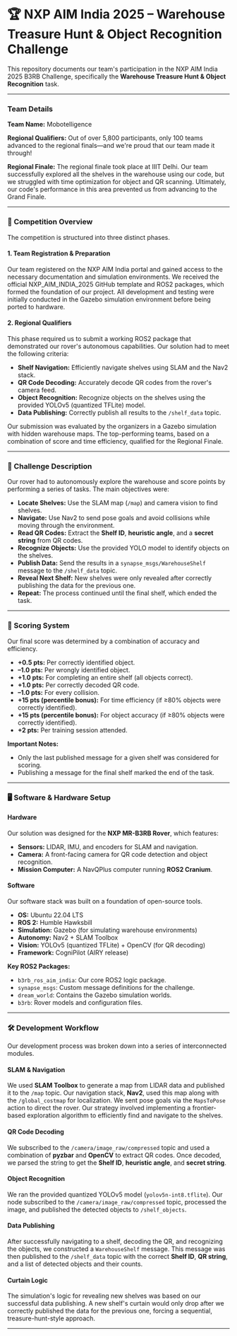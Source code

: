 # 🏆 NXP AIM India 2025 – Warehouse Treasure Hunt & Object Recognition Challenge

This repository documents our team's participation in the NXP AIM India 2025 B3RB Challenge, specifically the **Warehouse Treasure Hunt & Object Recognition** task.

---
### **Team Details**

**Team Name:** Mobotelligence

**Regional Qualifiers:** Out of over 5,800 participants, only 100 teams advanced to the regional finals—and we're proud that our team made it through!

**Regional Finale:** The regional finale took place at IIIT Delhi. Our team successfully explored all the shelves in the warehouse using our code, but we struggled with time optimization for object and QR scanning. Ultimately, our code's performance in this area prevented us from advancing to the Grand Finale.

---
### 🏁 Competition Overview

The competition is structured into three distinct phases.

#### 1. Team Registration & Preparation

Our team registered on the NXP AIM India portal and gained access to the necessary documentation and simulation environments. We received the official NXP_AIM_INDIA_2025 GitHub template and ROS2 packages, which formed the foundation of our project. All development and testing were initially conducted in the Gazebo simulation environment before being ported to hardware.

#### 2. Regional Qualifiers

This phase required us to submit a working ROS2 package that demonstrated our rover's autonomous capabilities. Our solution had to meet the following criteria:

* **Shelf Navigation:** Efficiently navigate shelves using SLAM and the Nav2 stack.
* **QR Code Decoding:** Accurately decode QR codes from the rover's camera feed.
* **Object Recognition:** Recognize objects on the shelves using the provided YOLOv5 (quantized TFLite) model.
* **Data Publishing:** Correctly publish all results to the `/shelf_data` topic.

Our submission was evaluated by the organizers in a Gazebo simulation with hidden warehouse maps. The top-performing teams, based on a combination of score and time efficiency, qualified for the Regional Finale.

---
### 🎯 Challenge Description

Our rover had to autonomously explore the warehouse and score points by performing a series of tasks. The main objectives were:

* **Locate Shelves:** Use the SLAM map (`/map`) and camera vision to find shelves.
* **Navigate:** Use Nav2 to send pose goals and avoid collisions while moving through the environment.
* **Read QR Codes:** Extract the **Shelf ID**, **heuristic angle**, and a **secret string** from QR codes.
* **Recognize Objects:** Use the provided YOLO model to identify objects on the shelves.
* **Publish Data:** Send the results in a `synapse_msgs/WarehouseShelf` message to the `/shelf_data` topic.
* **Reveal Next Shelf:** New shelves were only revealed after correctly publishing the data for the previous one.
* **Repeat:** The process continued until the final shelf, which ended the task.

---
### 🧮 Scoring System

Our final score was determined by a combination of accuracy and efficiency.

* **+0.5 pts:** Per correctly identified object.
* **–1.0 pts:** Per wrongly identified object.
* **+1.0 pts:** For completing an entire shelf (all objects correct).
* **+1.0 pts:** Per correctly decoded QR code.
* **–1.0 pts:** For every collision.
* **+15 pts (percentile bonus):** For time efficiency (if ≥80% objects were correctly identified).
* **+15 pts (percentile bonus):** For object accuracy (if ≥80% objects were correctly identified).
* **+2 pts:** Per training session attended.

**Important Notes:**

* Only the last published message for a given shelf was considered for scoring.
* Publishing a message for the final shelf marked the end of the task.

---
### 🖥️ Software & Hardware Setup

#### Hardware

Our solution was designed for the **NXP MR-B3RB Rover**, which features:

* **Sensors:** LIDAR, IMU, and encoders for SLAM and navigation.
* **Camera:** A front-facing camera for QR code detection and object recognition.
* **Mission Computer:** A NavQPlus computer running **ROS2 Cranium**.

#### Software

Our software stack was built on a foundation of open-source tools.

* **OS:** Ubuntu 22.04 LTS
* **ROS 2:** Humble Hawksbill
* **Simulation:** Gazebo (for simulating warehouse environments)
* **Autonomy:** Nav2 + SLAM Toolbox
* **Vision:** YOLOv5 (quantized TFLite) + OpenCV (for QR decoding)
* **Framework:** CogniPilot (AIRY release)

**Key ROS2 Packages:**

* `b3rb_ros_aim_india`: Our core ROS2 logic package.
* `synapse_msgs`: Custom message definitions for the challenge.
* `dream_world`: Contains the Gazebo simulation worlds.
* `b3rb`: Rover models and configuration files.

---
### 🛠️ Development Workflow

Our development process was broken down into a series of interconnected modules.

#### SLAM & Navigation

We used **SLAM Toolbox** to generate a map from LIDAR data and published it to the `/map` topic. Our navigation stack, **Nav2**, used this map along with the `/global_costmap` for localization. We sent pose goals via the `MapsToPose` action to direct the rover. Our strategy involved implementing a frontier-based exploration algorithm to efficiently find and navigate to the shelves.

#### QR Code Decoding

We subscribed to the `/camera/image_raw/compressed` topic and used a combination of **pyzbar** and **OpenCV** to extract QR codes. Once decoded, we parsed the string to get the **Shelf ID**, **heuristic angle**, and **secret string**.

#### Object Recognition

We ran the provided quantized YOLOv5 model (`yolov5n-int8.tflite`). Our node subscribed to the `/camera/image_raw/compressed` topic, processed the image, and published the detected objects to `/shelf_objects`.

#### Data Publishing

After successfully navigating to a shelf, decoding the QR, and recognizing the objects, we constructed a `WarehouseShelf` message. This message was then published to the `/shelf_data` topic with the correct **Shelf ID**, **QR string**, and a list of detected objects and their counts.

#### Curtain Logic

The simulation's logic for revealing new shelves was based on our successful data publishing. A new shelf's curtain would only drop after we correctly published the data for the previous one, forcing a sequential, treasure-hunt-style approach.

---
